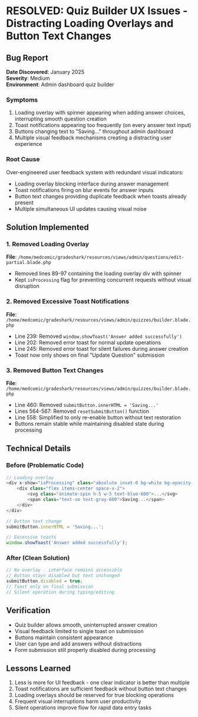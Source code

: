 # RESOLVED: Quiz Builder UX Issues - Distracting Loading Overlays and Button Text Changes

## Bug Report
**Date Discovered**: January 2025  
**Severity**: Medium  
**Environment**: Admin dashboard quiz builder

### Symptoms
1. Loading overlay with spinner appearing when adding answer choices, interrupting smooth question creation
2. Toast notifications appearing too frequently (on every answer text input)
3. Buttons changing text to "Saving..." throughout admin dashboard
4. Multiple visual feedback mechanisms creating a distracting user experience

### Root Cause
Over-engineered user feedback system with redundant visual indicators:
- Loading overlay blocking interface during answer management
- Toast notifications firing on blur events for answer inputs
- Button text changes providing duplicate feedback when toasts already present
- Multiple simultaneous UI updates causing visual noise

## Solution Implemented

### 1. Removed Loading Overlay
**File**: `/home/medcomic/gradeshark/resources/views/admin/questions/edit-partial.blade.php`
- Removed lines 89-97 containing the loading overlay div with spinner
- Kept `isProcessing` flag for preventing concurrent requests without visual disruption

### 2. Removed Excessive Toast Notifications
**File**: `/home/medcomic/gradeshark/resources/views/admin/quizzes/builder.blade.php`
- Line 239: Removed `window.showToast('Answer added successfully')`
- Line 202: Removed error toast for normal update operations
- Line 245: Removed error toast for silent failures during answer creation
- Toast now only shows on final "Update Question" submission

### 3. Removed Button Text Changes
**File**: `/home/medcomic/gradeshark/resources/views/admin/quizzes/builder.blade.php`
- Line 460: Removed `submitButton.innerHTML = 'Saving...'`
- Lines 564-567: Removed `resetSubmitButton()` function
- Line 558: Simplified to only re-enable button without text restoration
- Buttons remain stable while maintaining disabled state during processing

## Technical Details

### Before (Problematic Code)
```javascript
// Loading overlay
<div x-show="isProcessing" class="absolute inset-0 bg-white bg-opacity-75 flex items-center justify-center z-10 rounded-lg">
    <div class="flex items-center space-x-2">
        <svg class="animate-spin h-5 w-5 text-blue-600">...</svg>
        <span class="text-sm text-gray-600">Saving...</span>
    </div>
</div>

// Button text change
submitButton.innerHTML = 'Saving...';

// Excessive toasts
window.showToast('Answer added successfully');
```

### After (Clean Solution)
```javascript
// No overlay - interface remains accessible
// Button stays disabled but text unchanged
submitButton.disabled = true;
// Toast only on final submission
// Silent operation during typing/editing
```

## Verification
- Quiz builder allows smooth, uninterrupted answer creation
- Visual feedback limited to single toast on submission
- Buttons maintain consistent appearance
- User can type and add answers without distractions
- Form submission still properly disabled during processing

## Lessons Learned
1. Less is more for UI feedback - one clear indicator is better than multiple
2. Toast notifications are sufficient feedback without button text changes
3. Loading overlays should be reserved for true blocking operations
4. Frequent visual interruptions harm user productivity
5. Silent operations improve flow for rapid data entry tasks
